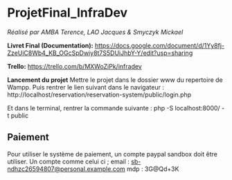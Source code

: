 # ProjetFinal_InfraDev
*Réalisé par AMBA Terence, LAO Jacques & Smyczyk Mickael*

**Livret Final (Documentation):**
https://docs.google.com/document/d/1Yy8fj-ZzeUiC8Wb4_KB_OGcSpDwiy8t7S5DUiJhbY-Y/edit?usp=sharing

**Trello:**
https://trello.com/b/MXWoZiPk/infradev

**Lancement du projet**
Mettre le projet dans le dossier www du repertoire de Wampp.
Puis rentrer le lien suivant dans le navigateur :
http://localhost/reservation/reservation-system/public/login.php

Et dans le terminal, rentrer la commande suivante :
php -S localhost:8000/ -t public

## Paiement

Pour utiliser le système de paiement, un compte paypal sandbox doit être utiliser.
Un compte comme celui ci ; 
email : sb-ndhzc26594807@personal.example.com mdp : 3G@Qd+3K 